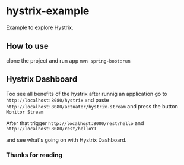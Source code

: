 # hystrix-example
Example to explore Hystrix.

## How to use
clone the project and run app `mvn spring-boot:run`


## Hystrix Dashboard
Too see all benefits of the hystrix after runnig an application go to `http://localhost:8080/hystrix` 
and paste `http://localhost:8080/actuator/hystrix.stream` and press the button `Monitor Stream`

After that trigger `http://localhost:8080/rest/hello`
and `http://localhost:8080/rest/helloYT`

and see what's going on with Hystrix Dashboard.

### Thanks for reading
